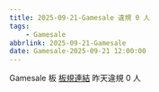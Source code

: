 ```yaml
---
title: 2025-09-21-Gamesale 違規 0 人
tags:
    - Gamesale
abbrlink: 2025-09-21-Gamesale
date: Gamesale-2025-09-21 12:00:00
---
```

Gamesale 板 [板規連結](https://www.ptt.cc/bbs/Gossiping/M.1637425085.A.07D.html)
昨天違規 0 人
